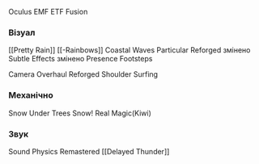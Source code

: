 Oculus
EMF
ETF
Fusion

### Візуал
[[Pretty Rain]]
[[-Rainbows]]
Coastal Waves
Particular Reforged змінено
Subtle Effects змінено
Presence Footsteps

Camera Overhaul Reforged
Shoulder Surfing

### Механічно
Snow Under Trees
Snow! Real Magic(Kiwi)
### Звук
Sound Physics Remastered
[[Delayed Thunder]]